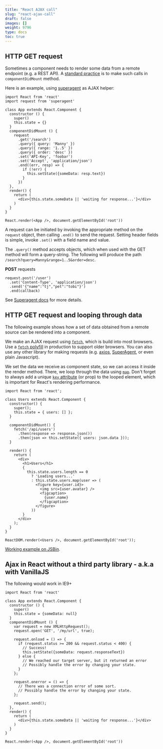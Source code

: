 ```yaml
---
title: "React AJAX call"
slug: "react-ajax-call"
draft: false
images: []
weight: 9796
type: docs
toc: true
---
```


## HTTP GET request
Sometimes a component needs to render some data from a remote endpoint (e.g. a REST API). A [standard practice](https://facebook.github.io/react/docs/react-component.html#componentdidmount) is to make such calls in `componentDidMount` method.

Here is an example, using [superagent](https://www.npmjs.com/package/superagent) as AJAX helper: 


<!-- language: lang-js -->
    
    import React from 'react'
    import request from 'superagent'
    
    class App extends React.Component {
      constructor () {
        super()
        this.state = {}
      }
      componentDidMount () {
        request
          .get('/search')
          .query({ query: 'Manny' })
          .query({ range: '1..5' })
          .query({ order: 'desc' })
          .set('API-Key', 'foobar')
          .set('Accept', 'application/json')
          .end((err, resp) => {
            if (!err) {
              this.setState({someData: resp.text})
            }
          })
      },
      render() {
        return (
          <div>{this.state.someData || 'waiting for response...'}</div>
        )
      }
    }
    
    React.render(<App />, document.getElementById('root'))
A request can be initiated by invoking the appropriate method on the `request` object, then calling `.end()` to send the request. Setting header fields is simple, invoke `.set()` with a field name and value.

The `.query()` method accepts objects, which when used with the GET method will form a query-string. The following will produce the path `/search?query=Manny&range=1..5&order=desc`.


**POST** requests

    request.post('/user')
      .set('Content-Type', 'application/json')
      .send('{"name":"tj","pet":"tobi"}')
      .end(callback)

See [Superagent docs](http://visionmedia.github.io/superagent/) for more details.


## HTTP GET request and looping through data
The following example shows how a set of data obtained from a remote source can be rendered into a component.

We make an AJAX request using [`fetch`](https://developer.mozilla.org/en/docs/Web/API/Fetch_API), which is build into most browsers. Use a [`fetch` polyfill](https://github.com/github/fetch) in production to support older browsers. You can also use any other library for making requests (e.g. [axios](https://github.com/mzabriskie/axios), [SuperAgent](https://github.com/visionmedia/superagent), or even plain Javascript).

We set the data we receive as component state, so we can access it inside the render method. There, we loop through the data using [`map`](https://developer.mozilla.org/en/docs/Web/JavaScript/Reference/Global_Objects/Array/map). Don't forget to always add a unique [`key` attribute](https://facebook.github.io/react/docs/lists-and-keys.html#keys) (or prop) to the looped element, which is important for React's rendering performance.

<!-- language: lang-js -->

    import React from 'react';
    
    class Users extends React.Component {
      constructor() {
        super();
        this.state = { users: [] };
      }
    
      componentDidMount() {
        fetch('/api/users')
          .then(response => response.json())
          .then(json => this.setState({ users: json.data }));
      }
    
      render() {
        return (
          <div>
            <h1>Users</h1>
            {
              this.state.users.length == 0
                ? 'Loading users...'
                : this.state.users.map(user => (
                  <figure key={user.id}>
                    <img src={user.avatar} />
                    <figcaption>
                      {user.name}
                    </figcaption>
                  </figure>
                ))
            }
          </div>
        );
      }
    }
    
    ReactDOM.render(<Users />, document.getElementById('root'));

[Working example on JSBin](http://jsbin.com/varigiw/edit?js,output).


## Ajax in React without a third party library - a.k.a with VanillaJS
The following would work in IE9+

    import React from 'react'
    
    class App extends React.Component {
      constructor () {
        super()
        this.state = {someData: null}
      }
      componentDidMount () {
        var request = new XMLHttpRequest();
        request.open('GET', '/my/url', true);
        
        request.onload = () => {
          if (request.status >= 200 && request.status < 400) {
            // Success!
            this.setState({someData: request.responseText})
          } else {
            // We reached our target server, but it returned an error
            // Possibly handle the error by changing your state.
          }
        };
        
        request.onerror = () => {
          // There was a connection error of some sort.
          // Possibly handle the error by changing your state.
        };
        
        request.send();
      },
      render() {
        return (
          <div>{this.state.someData || 'waiting for response...'}</div>
        )
      }
    }
    
    React.render(<App />, document.getElementById('root'))

